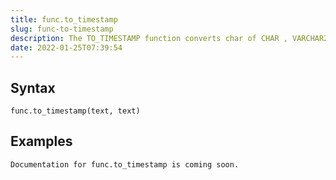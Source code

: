 ```yaml
---
title: func.to_timestamp
slug: func-to-timestamp
description: The TO_TIMESTAMP function converts char of CHAR , VARCHAR2 , NCHAR , or NVARCHAR2 datatype to a value of TIMESTAMP datatype
date: 2022-01-25T07:39:54
---
```



## Syntax



```
func.to_timestamp(text, text)
```


## Examples



```
Documentation for func.to_timestamp is coming soon.
```
